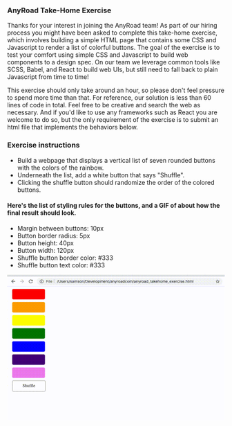 ### AnyRoad Take-Home Exercise

Thanks for your interest in joining the AnyRoad team! As part of our hiring process you might have been asked to complete this take-home exercise, which involves building a simple HTML page that contains some CSS and Javascript to render a list of colorful buttons. The goal of the exercise is to test your comfort using simple CSS and Javascript to build web components to a design spec. On our team we leverage common tools like SCSS, Babel, and React to build web UIs, but still need to fall back to plain Javascript from time to time!

This exercise should only take around an hour, so please don't feel pressure to spend more time than that. For reference, our solution is less than 60 lines of code in total. Feel free to be creative and search the web as necessary. And if you'd like to use any frameworks such as React you are welcome to do so, but the only requirement of the exercise is to submit an html file that implements the behaviors below.


### Exercise instructions

- Build a webpage that displays a vertical list of seven rounded buttons with the colors of the rainbow.
- Underneath the list, add a white button that says "Shuffle".
- Clicking the shuffle button should randomize the order of the colored buttons.

#### Here's the list of styling rules for the buttons, and a GIF of about how the final result should look.

- Margin between buttons: 10px
- Button border radius: 5px
- Button height: 40px
- Button width: 120px
- Shuffle button border color: #333
- Shuffle button text color: #333


![Screencast](takehome_screencast.gif)
